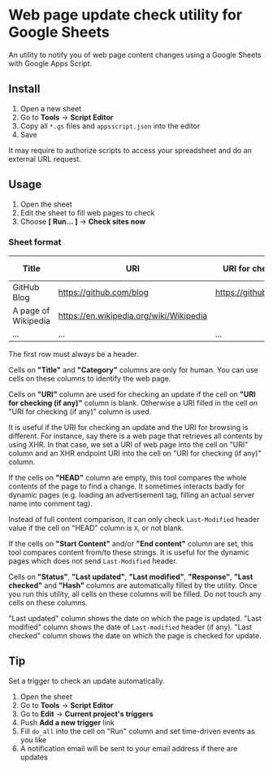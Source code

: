 Web page update check utility for Google Sheets
============
An utility to notify you of web page content changes using a Google Sheets with Google Apps Script.

Install
------------
1. Open a new sheet
2. Go to **Tools** -> **Script Editor**
3. Copy all `*.gs` files and `appsscript.json` into the editor
4. Save

It may require to authorize scripts to access your spreadsheet and do an external URL request.

Usage
------------
1. Open the sheet
2. Edit the sheet to fill web pages to check
3. Choose **[ Run... ]** -> **Check sites now**

### Sheet format

| Title               | URI                                     | URI for checking (if any)    | Category  | HEAD | Start content | End content | Status | Last updated | Response | Last modified | Last checked | Hash |
|---------------------|-----------------------------------------|------------------------------|-----------|------|---------------|-------------|--------|--------------|----------|---------------|--------------|------|
| GitHub Blog         | https://github.com/blog                 | https://github.com/blog.atom | Blog      |      |               |             |        |              |          |               |              |      |
| A page of Wikipedia | https://en.wikipedia.org/wiki/Wikipedia |                              | Wikipedia | X    |               |             |        |              |          |               |              |      |
| ...                 | ...                                     | ...                          | ...       | ...  |               |             |        |              |          |               |              |      |

The first row must always be a header.

Cells on **"Title"** and **"Category"** columns are only for human.
You can use cells on these columns to identify the web page.

Cells on **"URI"** column are used for checking an update if the cell on **"URI for checking (if any)"** column is blank.
Otherwise a URI filled in the cell on "URI for checking (if any)" column is used.

It is useful if the URI for checking an update and the URI for browsing is different.
For instance, say there is a web page that retrieves all contents by using XHR.
In that case, we set a URI of web page into the cell on "URI" column and an XHR endpoint URI into the cell on "URI for checking (if any)" column.

If the cells on **"HEAD"** column are empty, this tool compares the whole contents of the page to find a change.
It sometimes interacts badly for dynamic pages (e.g. loading an advertisement tag, filling an actual server name into comment tag).

Instead of full content comparison, it can only check `Last-Modified` header value if the cell on "HEAD" column is `X`, or not blank.

If the cells on **"Start Content"** and/or **"End content"** column are set, this tool compares content from/to these strings.
It is useful for the dynamic pages which does not send `Last-Modified` header.

Cells on **"Status"**, **"Last updated"**, **"Last modified"**, **"Response"**, **"Last checked"** and **"Hash"** columns are automatically filled by the utility.
Once you run this utility, all cells on these columns will be filled.
Do not touch any cells on these columns.

"Last updated" column shows the date on which the page is updated.
"Last modified" column shows the date of `Last-modified` header (if any).
"Last checked" column shows the date on which the page is checked for update.

Tip
------------
Set a trigger to check an update automatically.

1. Open the sheet
2. Go to **Tools** -> **Script Editor**
3. Go to **Edit** -> **Current project's triggers**
4. Push **Add a new trigger** link
5. Fill `do_all` into the cell on "Run" column and set time-driven events as you like
6. A notification email will be sent to your email address if there are updates

